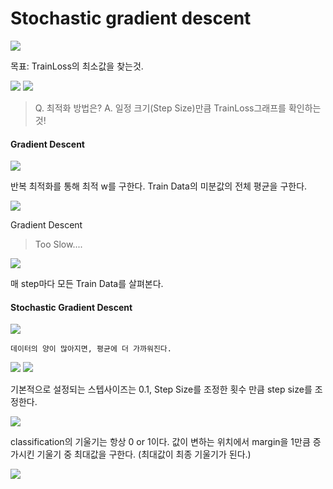 # Stochastic gradient descent

<img src=./image/03/roadmap.png>


목표: TrainLoss의 최소값을 찾는것.


<img src=./image/03/trainLoss0.png>


<img src=./image/03/trainLoss.png>


> Q. 최적화 방법은? 
>  A. 일정 크기(Step Size)만큼 TrainLoss그래프를 확인하는 것! 

#### Gradient Descent

<img src=./image/03/GD.png>
 
반복 최적화를 통해 최적 w를 구한다.
Train Data의 미분값의 전체 평균을 구한다.

<img src=./image/03/gradientSol.png>


Gradient Descent
> Too Slow....


<img src=./image/03/ele.png>

매 step마다 모든 Train Data를 살펴본다.

#### Stochastic Gradient Descent

<img src=./image/03/bird.png>

```
데이터의 양이 많아지면, 평균에 더 가까워진다.
```

<img src=./image/03/SGD_GD.png>


<img src=./image/03/stepsize.png>

기본적으로 설정되는 스텝사이즈는 0.1,
Step Size를 조정한 횟수 만큼 step size를 조정한다.

<img src=./image/03/zeroone.png>


classification의 기울기는 항상 0 or 1이다.
값이 변하는 위치에서 margin을 1만큼 증가시킨 기울기 중 최대값을 구한다. (최대값이 최종 기울기가 된다.)

<img src=./image/03/HingeLoss.png>


<!--stackedit_data:
eyJoaXN0b3J5IjpbLTE5MzYxMjQ1NzVdfQ==
-->